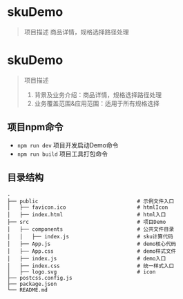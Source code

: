 # skuDemo

> 项目描述
> 商品详情，规格选择路径处理
# skuDemo

> 项目描述
>
> 1. 背景及业务介绍：商品详情，规格选择路径处理
> 2. 业务覆盖范围&应用范围：适用于所有规格选择

## 项目npm命令

- `npm run dev` 项目开发启动Demo命令
- `npm run build` 项目工具打包命令


## 目录结构

```
.
├── public                                # 示例文件入口
│   ├── favicon.ico                       # htmlIcon
│   ├── index.html                        # html入口
├── src                                   # 项目Demo
│   ├── components                        # 公共文件目录
│   │   ├── index.js                      # sku计算代码
│   ├── App.js                            # demo核心代码
│   ├── App.css                           # demo样式文件
│   ├── index.js                          # demo入口
│   ├── index.css                         # 统一样式入口
│   ├── logo.svg                          # icon
├── postcss.config.js                    
├── package.json                      
└── README.md      
```
